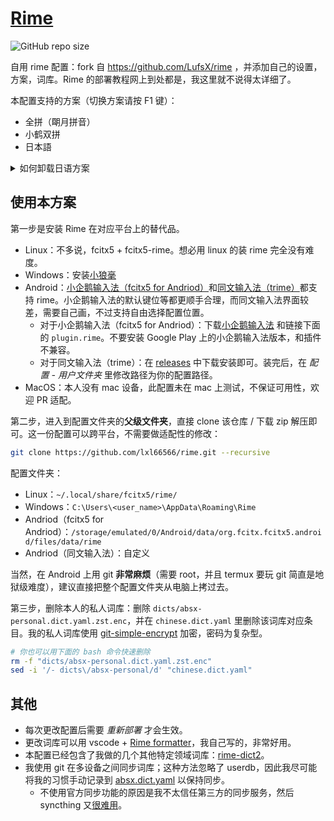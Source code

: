 # [Rime](https://blog.isteed.cc/post/rime-2022/)

![GitHub repo size](https://img.shields.io/github/repo-size/lxl66566/rime)

自用 rime 配置：fork 自 <https://github.com/LufsX/rime> ，并添加自己的设置，方案，词库。Rime 的部署教程网上到处都是，我这里就不说得太详细了。

本配置支持的方案（切换方案请按 F1 键）：

- 全拼（朙月拼音）
- 小鹤双拼
- 日本語

<details>
  <summary>如何卸载日语方案</summary>
  删除所有 `japanese` 开头的 yaml 文件与 `dicts-jap` 即可。
</details>

## 使用本方案

第一步是安装 Rime 在对应平台上的替代品。

- Linux：不多说，fcitx5 + fcitx5-rime。想必用 linux 的装 rime 完全没有难度。
- Windows：安装[小狼毫](https://github.com/rime/weasel/releases)
- Android：[小企鹅输入法（fcitx5 for Andriod）](https://github.com/fcitx5-android/fcitx5-android)和[同文输入法（trime）](https://github.com/osfans/trime)都支持 rime。小企鹅输入法的默认键位等都更顺手合理，而同文输入法界面较差，需要自己画，不过支持自由选择配置位置。
  - 对于小企鹅输入法（fcitx5 for Andriod）：下载[小企鹅输入法](https://github.com/fcitx5-android/fcitx5-android/releases) 和链接下面的 `plugin.rime`。不要安装 Google Play 上的小企鹅输入法版本，和插件不兼容。
  - 对于同文输入法（trime）：在 [releases](https://github.com/osfans/trime/releases) 中下载安装即可。装完后，在 _配置 - 用户文件夹_ 里修改路径为你的配置路径。
- MacOS：本人没有 mac 设备，此配置未在 mac 上测试，不保证可用性，欢迎 PR 适配。

第二步，进入到配置文件夹的**父级文件夹**，直接 clone 该仓库 / 下载 zip 解压即可。这一份配置可以跨平台，不需要做适配性的修改：

```sh
git clone https://github.com/lxl66566/rime.git --recursive
```

配置文件夹：

- Linux：`~/.local/share/fcitx5/rime/`
- Windows：`C:\Users\<user_name>\AppData\Roaming\Rime`
- Andriod（fcitx5 for Andriod）：`/storage/emulated/0/Android/data/org.fcitx.fcitx5.android/files/data/rime`
- Andriod（同文输入法）：自定义

当然，在 Android 上用 git **非常麻烦**（需要 root，并且 termux 要玩 git 简直是地狱级难度），建议直接把整个配置文件夹从电脑上拷过去。

第三步，删除本人的私人词库：删除 `dicts/absx-personal.dict.yaml.zst.enc`，并在 `chinese.dict.yaml` 里删除该词库对应条目。我的私人词库使用 [git-simple-encrypt](https://github.com/lxl66566/git-simple-encrypt) 加密，密码为复杂型。

```sh
# 你也可以用下面的 bash 命令快速删除
rm -f "dicts/absx-personal.dict.yaml.zst.enc"
sed -i '/- dicts\/absx-personal/d' "chinese.dict.yaml"
```

## 其他

- 每次更改配置后需要 _重新部署_ 才会生效。
- 更改词库可以用 vscode + [Rime formatter](https://github.com/lxl66566/rime-formatter)，我自己写的，非常好用。
- 本配置已经包含了我做的几个其他特定领域词库：[rime-dict2](https://github.com/lxl66566/rime-dict2)。
- 我使用 git 在多设备之间同步词库；这种方法忽略了 userdb，因此我尽可能将我的习惯手动记录到 [absx.dict.yaml](dicts/absx.dict.yaml) 以保持同步。
  - 不使用官方同步功能的原因是我不太信任第三方的同步服务，然后 syncthing 又[很难用](https://t.me/withabsolutex/2090)。
